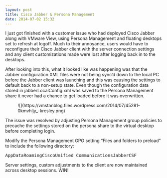 ```yaml
---
layout: post
title: Cisco Jabber & Persona Management
date: 2014-07-02 15:32
---
```



I just got finished with a customer issue who had deployed Cisco Jabber along with VMware View, using Persona Management and floating desktops set to refresh at logoff. Much to their annoyance, users would have to reconfigure their Cisco Jabber client with the server connection settings and any client customizations made were lost after logging back in to the desktops.

After looking into this, what it looked like was happening was that the Jabber configuration XML files were not being sync’d down to the local PC before the Jabber client was launching and this was causing the settings to default back to a non-setup state. Even though the configuration data stored in jabberLocalConfig.xml was saved to the Persona Management share it never had a chance to get loaded before it was overwritten.

<figure>![](https://vmstanblog.files.wordpress.com/2014/07/45281-0kmvhljy_-krcsley.png)</figure>

The issue was resolved by adjusting Persona Management group policies to precache the settings stored on the persona share to the virtual desktop before completing login.

Modify the Persona Management GPO setting “Files and folders to preload” to include the following directory:

<pre>AppDataRoamingCiscoUnified CommunicationsJabberCSF</pre>

Server settings, custom adjustments to the client are now maintained across desktop sessions. WIN!
